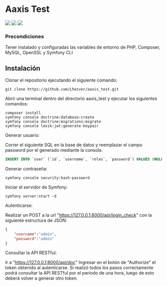 
# Aaxis Test

![](https://img.shields.io/badge/PHP-7.4.33-777BB4?logo=php) ![](https://img.shields.io/badge/MariaDB-10.4.27-003545?logo=mariadb) ![](https://img.shields.io/badge/Symfony-5.4.34-000000?logo=symfony)

### Precondiciones

Tener instalado y configuradas las variables de entorno de PHP, Composer, MySQL, OpenSSL y Symfony CLI

## Instalación

Clonar el repositorio ejecutando el siguiente comando:

```console
git clone https://github.com/Lhezver/aaxis_test.git
```

Abrir una terminal dentro del directorio aaxis_test y ejecutar los siguientes comandos:

```console
composer install
symfony console doctrine:database:create
symfony console doctrine:migrations:migrate
symfony console lexik:jwt:generate-keypair
```

Generar usuario:

Correr el siguiente SQL en la base de datos y reemplazar el campo password por el generado mediante la consola.
```sql
INSERT INTO `user` (`id`, `username`, `roles`, `password`) VALUES (NULL, 'admin', '[\"ROLE_ADMIN\"]', '$2y$13$Jwd2ORKLPddJ.HfgPlnT8.R2TZpB8DrHgV3.CmvgtfTke.bffrmIu');
```
Generar contraseña:
```console
symfony console security:hash-password
```

Iniciar el servidor de Symfony:
```console
symfony server:start -d
```

Autenticarse:

Realizar un POST a la url "https://127.0.0.1:8000/api/login_check" con la siguiente estructura de JSON:
```json
{
	"username":"admin",
	"password":"admin"
}
```

Consultar la API RESTful:

Ir a "https://127.0.0.1:8000/api/doc"
Ingresar en el botón de "Authorize" el token obtenido al autenticarse.
Si realizó todos los pasos correctamente podrá consultar la API RESTful por el periodo de una hora, luego de esto deberá volver a generar otro token.